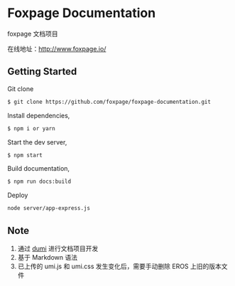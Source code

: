 # Foxpage Documentation

foxpage 文档项目

在线地址：http://www.foxpage.io/

## Getting Started

Git clone

```bash
$ git clone https://github.com/foxpage/foxpage-documentation.git
```

Install dependencies,

```bash
$ npm i or yarn
```

Start the dev server,

```bash
$ npm start
```

Build documentation,

```bash
$ npm run docs:build
```

Deploy

```bash
node server/app-express.js
```

## Note

1. 通过 [dumi](https://d.umijs.org/zh-CN/guide) 进行文档项目开发
2. 基于 Markdown 语法
3. 已上传的 umi.js 和 umi.css 发生变化后，需要手动删除 EROS 上旧的版本文件
